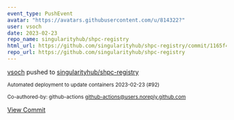 ```yaml
---
event_type: PushEvent
avatar: "https://avatars.githubusercontent.com/u/814322?"
user: vsoch
date: 2023-02-23
repo_name: singularityhub/shpc-registry
html_url: https://github.com/singularityhub/shpc-registry/commit/1165f4238c5f219bbffb6325e71dd02cf9a5b5a1
repo_url: https://github.com/singularityhub/shpc-registry
---
```


<a href='https://github.com/vsoch' target='_blank'>vsoch</a> pushed to <a href='https://github.com/singularityhub/shpc-registry' target='_blank'>singularityhub/shpc-registry</a>

<small>Automated deployment to update containers 2023-02-23 (#92)

Co-authored-by: github-actions <github-actions@users.noreply.github.com></small>

<a href='https://github.com/singularityhub/shpc-registry/commit/1165f4238c5f219bbffb6325e71dd02cf9a5b5a1' target='_blank'>View Commit</a>